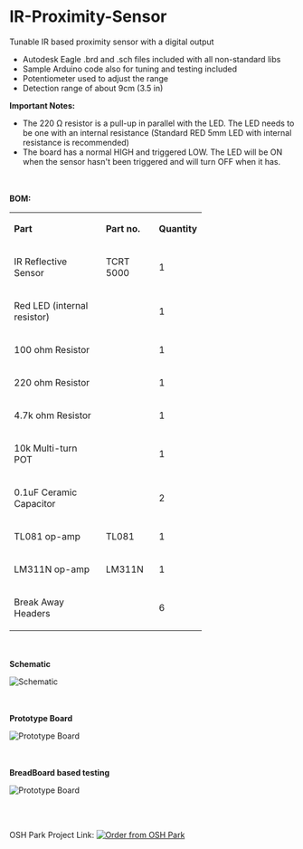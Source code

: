# IR-Proximity-Sensor
Tunable IR based proximity sensor with a digital output

<ul>
<li>Autodesk Eagle .brd and .sch files included with all non-standard libs</li>
<li>Sample Arduino code also for tuning and testing included</li>
<li>Potentiometer used to adjust the range</li>
<li>Detection range of about 9cm (3.5 in)</li>
</ul>
<p><strong>Important Notes:</strong></p>
<ul class="remarkup-list">
<li class="remarkup-list-item">The 220 &Omega; resistor is a pull-up in parallel with the LED. The LED needs to be one with an internal resistance (Standard RED 5mm LED with internal resistance is recommended)</li>
<li class="remarkup-list-item">The board has a normal HIGH and triggered LOW. The LED will be ON when the sensor hasn't been triggered and will turn OFF when it has.</li>
</ul>
<br>
<br>
<b> BOM: </b>
<table style="width: 340px;">
<tbody>
<tr>
<td style="width: 224px;">
<p><strong>Part</strong></p>
</td>
<td style="width: 90px;">
<p><strong>Part no.</strong></p>
</td>
<td style="width: 25px;">
<p><strong>Quantity</strong></p>
</td>
</tr>
<tr>
<td style="width: 224px;">
<p>IR Reflective Sensor</p>
</td>
<td style="width: 90px;">
<p>TCRT 5000</p>
</td>
<td style="width: 25px;">
<p>1</p>
</td>
</tr>
<tr>
<td style="width: 224px;">
<p>Red LED (internal resistor)</p>
</td>
<td style="width: 90px;">&nbsp;</td>
<td style="width: 25px;">
<p>1</p>
</td>
</tr>
<tr>
<td style="width: 224px;">
<p>100 ohm Resistor</p>
</td>
<td style="width: 90px;">&nbsp;</td>
<td style="width: 25px;">
<p>1</p>
</td>
</tr>
<tr>
<td style="width: 224px;">
<p>220 ohm Resistor</p>
</td>
<td style="width: 90px;">&nbsp;</td>
<td style="width: 25px;">
<p>1</p>
</td>
</tr>
<tr>
<td style="width: 224px;">
<p>4.7k ohm Resistor</p>
</td>
<td style="width: 90px;">&nbsp;</td>
<td style="width: 25px;">
<p>1</p>
</td>
</tr>
<tr>
<td style="width: 224px;">
<p>10k Multi-turn POT</p>
</td>
<td style="width: 90px;">&nbsp;</td>
<td style="width: 25px;">
<p>1</p>
</td>
</tr>
<tr>
<td style="width: 224px;">
<p>0.1uF Ceramic Capacitor</p>
</td>
<td style="width: 90px;">&nbsp;</td>
<td style="width: 25px;">
<p>2</p>
</td>
</tr>
<tr>
<td style="width: 224px;">
<p>TL081 op-amp</p>
</td>
<td style="width: 90px;">
<p>TL081</p>
</td>
<td style="width: 25px;">
<p>1</p>
</td>
</tr>
<tr>
<td style="width: 224px;">
<p>LM311N op-amp</p>
</td>
<td style="width: 90px;">
<p>LM311N</p>
</td>
<td style="width: 25px;">
<p>1</p>
</td>
</tr>
<tr>
<td style="width: 224px;">
<p>Break Away Headers</p>
</td>
<td style="width: 90px;">&nbsp;</td>
<td style="width: 25px;">
<p>6</p>
</td>
</tr>
</tbody>
</table>
<br>
<br>
<b> Schematic </b>
<p><img src="https://lh3.googleusercontent.com/Zwb_SkjRGWa19hBm1e4YVG9eZ23glGA6NjS-Ou1clzG_oZjOFmPfgkMU8Cp334mmLKKAjStN9HKiv2pWfvJR2-hTuLmWyR8rWoQOM7ayoLPobvB7CmQ-dfeZYlmZo9L1Wi9_KP8W2_uJr8D0wNGXsQQSpvhhvg8mz8kDS5CAi4ykdRVQheV74HC4zo0v5zkerF4vZkbousf5RiH_KLvuS8Llrjs1dhtjkYM-MijDMBwaktunjV010px6oPd78s-cyNc4TQBTKt9N7yJLx2kM9ZHCTrbilLN_2Hra7wP7xL3pwj1ZeHxO5uo4zHPfYah_iJ3MJCyRHsIzbPK4ZB9vVi52PL1uQwYg5UyD7BXRonCWu0UCDisdlhRqaIUkuDGP3NU6K4zZXXNWVuxuSWk6KN1QmPfbB7H_pQ6c6z2nli-gSeCfMHAZPdB5eizKbrXndTJUzZG39JknZ1oxK8gkzMEgsBV8jNmg_fiKLtT1w2CQ6GuRNpTRqC7p0bxaDu1cHEFVb5VeQJyPk7cohww0hd_GRQ7aNg3djUZwAVCC1HDRR9v4lE6sAoWaw8-9kwiJ0NFAgWW4Cx5o6IzdE_UPnTP-PvRc4I_q4wulW1vOqoA6WQu6DR8ch-eUSng8WL1XrTcQPgox8_Rj7cVs4KgAeXGLxpkLgvk=w1490-h647-no" alt="Schematic" /></p>
<br>
<br>
<b> Prototype Board </b>
<p><img src="https://lh3.googleusercontent.com/kTpFRPUDnphNOB8mzRktVxj2fd1Z1enw6VV37BDYr8yZNx7mzx64uz2aNy46-VuJaqH3HURf8lxvSOkNEQAW3xa3IfWfSficCTYc8uv8ruH3sVzSQvmqEslbY4e8KDF2kafx9vMA52eU8H9B_E8UzmH7RvL8j4xx75Gxo7oXYg_HQhL3QQNqbtrEVO-aHyX6ESBVG2Bjnz7KacMQFp66Cw55_cTvJ9nVox-2nq9aUe_cJ8bTiRQqDRZezuzfHB7U50gxdkzGyhmLvicRg9M374ojdLfmsQ1c-ZKbNgejqSYuoDY6_wY3BWmg10znmKuQIFnIk0IMFHwgi0TkyWdmpZWPlGHhTE6fr4CrFxA8gqkoOBRmKla-tquY0NGht-U7thHflTx-vLbYO2h6S11igCqIX6LQyHp9PCYWhCBuqsB9ks0YG05kNIXTz099UucUl9oWCPI9f_CuCVW8SvGMu01NZCPmGxaVSpke306Gpy0drfCVcW7b_RLInOz-UabUgGYCsqIwr7Fk29shwmixyMytEw-m-kULS3ObSw5QFu2wzJCdUDeBTn7vvhgmxBHejnpr8H4cTJHBXZX3Wu2E3HsorZrp23u_xlHs=s975-no" alt="Prototype Board" /></p>
<br>
<br>
<b> BreadBoard based testing </b>
<p><img src="https://lh3.googleusercontent.com/lZFc2UPbqhcqAt3RwgX3AW0O8MCwYp24WpgpFAgGRkzEs63oLN_O5I6uY7BqXlp5ccr6zbxrTBur_A4a9BfHYHFJ-eMX80Uq-vQLOnQZWPFplEDL5UTadezfYQz4jngmI0ja3Sl4ZXvIe-oJbKJdkzD74t94Wq-Z7XkF4RK7_ZHUq726HeyEKVpNe6yNCXHnhGCm5hyFS0vgbK97_9y8TE3pNlP8FV8stxOz0oW2y5Kk-GgspIvprupM9-dy0Iqa6hvOpqqDH3szOVw1xJvg2rtj4GNLT_idXV6aJPf_JlhfGaBe59AvyyAIQbXgGbx-GCkHw8xUfM9E582kNldTywGK8VcKoLVRjym-5kvvVNEXYh6T0L-YCU1gIQa__XAN0VfRBG1OxSseXS5SQ1qh7TK4eHkrFFqULrI9pZsqjVnloofwgmFzfZOCgJ2rG_UgMuRNdp-mmDblk0jzvopbeeWAUGOpGT_sG86Kl_HHu77V6ygBvXohYV3Db65fk-5A2YFPS3j7RecJPRbVI9ycBbu3OVnRGRC6LKfSYCa_c3i5F3N2CT2pJOLdCTJEkN2LY6gVUm93Q_0MYBBVhm60YS1TAfGttX3ZM1U_=s1300-w1300-h975-no" alt="Prototype Board" /></p>
<br>
<br>

OSH Park Project Link: <a href="https://oshpark.com/shared_projects/O8bRqG8g"><img src="https://oshpark.com/assets/badge-5b7ec47045b78aef6eb9d83b3bac6b1920de805e9a0c227658eac6e19a045b9c.png" alt="Order from OSH Park"></img></a>
